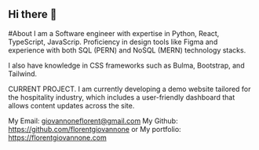 ## Hi there 👋


#About
I am a Software engineer with expertise in Python, React, TypeScript, JavaScrip. Proficiency in design tools like Figma and experience with both SQL (PERN) and NoSQL (MERN) technology stacks.

 I also have knowledge in CSS frameworks such as Bulma, Bootstrap, and Tailwind.

CURRENT PROJECT.
I am currently developing a demo website tailored for the hospitality industry, which includes a user-friendly dashboard that allows content updates across the site.


My Email: giovannoneflorent@gmail.com
My Github: https://github.com/florentgiovannone 
or My portfolio: https://florentgiovannone.com
<!--
**florentgiovannone/florentgiovannone** is a ✨ _special_ ✨ repository because its `README.md` (this file) appears on your GitHub profile.

Here are some ideas to get you started:

- 🔭 I’m currently working on ...
- 🌱 I’m currently learning ...
- 👯 I’m looking to collaborate on ...
- 🤔 I’m looking for help with ...
- 💬 Ask me about ...
- 📫 How to reach me: ...
- 😄 Pronouns: ...
- ⚡ Fun fact: ...
-->
